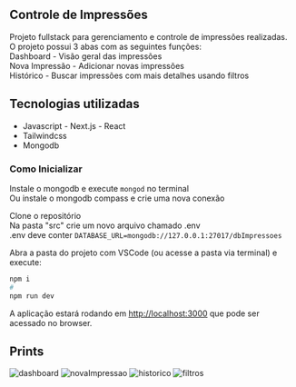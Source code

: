 ## Controle de Impressões
Projeto fullstack para gerenciamento e controle de impressões realizadas. \
O projeto possui 3 abas com as seguintes funções:\
Dashboard - Visão geral das impressões\
Nova Impressão - Adicionar novas impressões\
Histórico - Buscar impressões com mais detalhes usando filtros

## Tecnologias utilizadas
* Javascript - Next.js - React
* Tailwindcss
* Mongodb

### Como Inicializar
Instale o mongodb e execute ```mongod``` no terminal \
Ou instale o mongodb compass e crie uma nova conexão 

Clone o repositório \
Na pasta "src" crie um novo arquivo chamado .env \
.env deve conter ```DATABASE_URL=mongodb://127.0.0.1:27017/dbImpressoes```

Abra a pasta do projeto com VSCode (ou acesse a pasta via terminal) e execute:
```bash
npm i
# 
npm run dev

```

A aplicação estará rodando em [http://localhost:3000](http://localhost:3000) que pode ser acessado no browser.

## Prints

![dashboard](/dashboard.jpg)
![novaImpressao](/novaImpressao.jpg)
![historico](/historico.jpg)
![filtros](/filtros.jpg)


